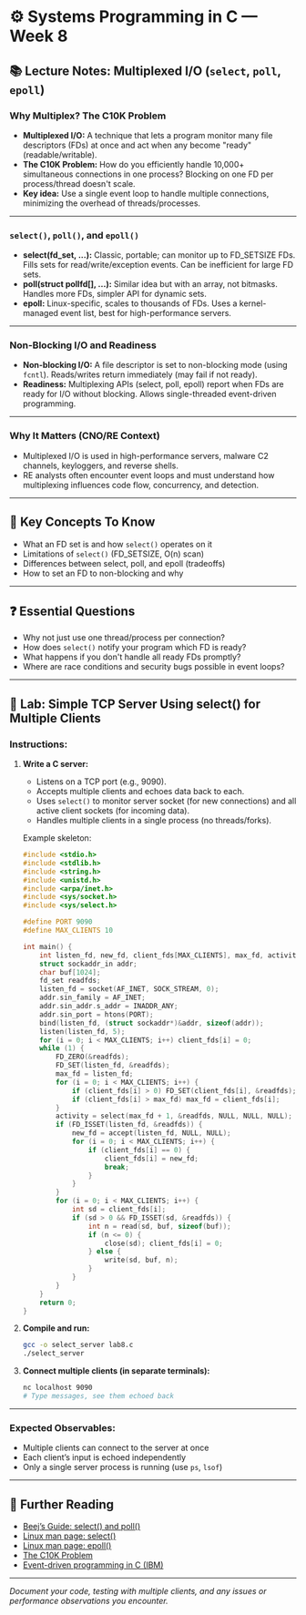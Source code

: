 # ⚙️ Systems Programming in C — Week 8

## 📚 Lecture Notes: Multiplexed I/O (`select`, `poll`, `epoll`)

### Why Multiplex? The C10K Problem

* **Multiplexed I/O:** A technique that lets a program monitor many file descriptors (FDs) at once and act when any become "ready" (readable/writable).
* **The C10K Problem:** How do you efficiently handle 10,000+ simultaneous connections in one process? Blocking on one FD per process/thread doesn't scale.
* **Key idea:** Use a single event loop to handle multiple connections, minimizing the overhead of threads/processes.

---

### `select()`, `poll()`, and `epoll()`

* **select(fd\_set, ...):** Classic, portable; can monitor up to FD\_SETSIZE FDs. Fills sets for read/write/exception events. Can be inefficient for large FD sets.
* **poll(struct pollfd\[], ...):** Similar idea but with an array, not bitmasks. Handles more FDs, simpler API for dynamic sets.
* **epoll:** Linux-specific, scales to thousands of FDs. Uses a kernel-managed event list, best for high-performance servers.

---

### Non-Blocking I/O and Readiness

* **Non-blocking I/O:** A file descriptor is set to non-blocking mode (using `fcntl`). Reads/writes return immediately (may fail if not ready).
* **Readiness:** Multiplexing APIs (select, poll, epoll) report when FDs are ready for I/O without blocking. Allows single-threaded event-driven programming.

---

### Why It Matters (CNO/RE Context)

* Multiplexed I/O is used in high-performance servers, malware C2 channels, keyloggers, and reverse shells.
* RE analysts often encounter event loops and must understand how multiplexing influences code flow, concurrency, and detection.

---

## 🧠 Key Concepts To Know

* What an FD set is and how `select()` operates on it
* Limitations of `select()` (FD\_SETSIZE, O(n) scan)
* Differences between select, poll, and epoll (tradeoffs)
* How to set an FD to non-blocking and why

---

## ❓ Essential Questions

* Why not just use one thread/process per connection?
* How does `select()` notify your program which FD is ready?
* What happens if you don't handle all ready FDs promptly?
* Where are race conditions and security bugs possible in event loops?

---

## 🧪 Lab: Simple TCP Server Using select() for Multiple Clients

### **Instructions:**

1. **Write a C server:**

   * Listens on a TCP port (e.g., 9090).
   * Accepts multiple clients and echoes data back to each.
   * Uses `select()` to monitor server socket (for new connections) and all active client sockets (for incoming data).
   * Handles multiple clients in a single process (no threads/forks).

   Example skeleton:

   ```c
   #include <stdio.h>
   #include <stdlib.h>
   #include <string.h>
   #include <unistd.h>
   #include <arpa/inet.h>
   #include <sys/socket.h>
   #include <sys/select.h>

   #define PORT 9090
   #define MAX_CLIENTS 10

   int main() {
       int listen_fd, new_fd, client_fds[MAX_CLIENTS], max_fd, activity, i;
       struct sockaddr_in addr;
       char buf[1024];
       fd_set readfds;
       listen_fd = socket(AF_INET, SOCK_STREAM, 0);
       addr.sin_family = AF_INET;
       addr.sin_addr.s_addr = INADDR_ANY;
       addr.sin_port = htons(PORT);
       bind(listen_fd, (struct sockaddr*)&addr, sizeof(addr));
       listen(listen_fd, 5);
       for (i = 0; i < MAX_CLIENTS; i++) client_fds[i] = 0;
       while (1) {
           FD_ZERO(&readfds);
           FD_SET(listen_fd, &readfds);
           max_fd = listen_fd;
           for (i = 0; i < MAX_CLIENTS; i++) {
               if (client_fds[i] > 0) FD_SET(client_fds[i], &readfds);
               if (client_fds[i] > max_fd) max_fd = client_fds[i];
           }
           activity = select(max_fd + 1, &readfds, NULL, NULL, NULL);
           if (FD_ISSET(listen_fd, &readfds)) {
               new_fd = accept(listen_fd, NULL, NULL);
               for (i = 0; i < MAX_CLIENTS; i++) {
                   if (client_fds[i] == 0) {
                       client_fds[i] = new_fd;
                       break;
                   }
               }
           }
           for (i = 0; i < MAX_CLIENTS; i++) {
               int sd = client_fds[i];
               if (sd > 0 && FD_ISSET(sd, &readfds)) {
                   int n = read(sd, buf, sizeof(buf));
                   if (n <= 0) {
                       close(sd); client_fds[i] = 0;
                   } else {
                       write(sd, buf, n);
                   }
               }
           }
       }
       return 0;
   }
   ```

2. **Compile and run:**

   ```sh
   gcc -o select_server lab8.c
   ./select_server
   ```

3. **Connect multiple clients (in separate terminals):**

   ```sh
   nc localhost 9090
   # Type messages, see them echoed back
   ```

---

### **Expected Observables:**

* Multiple clients can connect to the server at once
* Each client’s input is echoed independently
* Only a single server process is running (use `ps`, `lsof`)

---

## 📖 Further Reading

* [Beej’s Guide: select() and poll()](https://beej.us/guide/bgnet/html/split/select.html)
* [Linux man page: select()](https://man7.org/linux/man-pages/man2/select.2.html)
* [Linux man page: epoll()](https://man7.org/linux/man-pages/man7/epoll.7.html)
* [The C10K Problem](https://www.kegel.com/c10k.html)
* [Event-driven programming in C (IBM)](https://developer.ibm.com/articles/au-advancedsocket/)

---

*Document your code, testing with multiple clients, and any issues or performance observations you encounter.*
